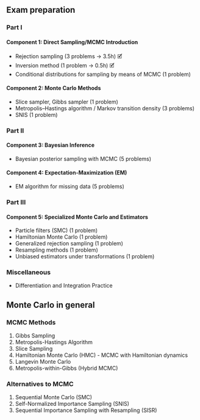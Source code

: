 ## Exam preparation

### Part I
#### Component 1: Direct Sampling/MCMC Introduction
* Rejection sampling (3 problems $\rightarrow$ 3.5h) 🗹
* Inversion method (1 problem $\rightarrow$ 0.5h) 🗹
* Conditional distributions for sampling by means of MCMC (1 problem)

#### Component 2: Monte Carlo Methods
* Slice sampler, Gibbs sampler (1 problem)
* Metropolis–Hastings algorithm / Markov transition density (3 problems)
* SNIS (1 problem)

### Part II
#### Component 3: Bayesian Inference
* Bayesian posterior sampling with MCMC (5 problems)

#### Component 4: Expectation-Maximization (EM)
* EM algorithm for missing data (5 problems)

### Part III
#### Component 5: Specialized Monte Carlo and Estimators
* Particle filters (SMC) (1 problem)
* Hamiltonian Monte Carlo (1 problem)
* Generalized rejection sampling (1 problem)
* Resampling methods (1 problem)
* Unbiased estimators under transformations (1 problem) 

### Miscellaneous
* Differentiation and Integration Practice

## Monte Carlo in general
### MCMC Methods
1. Gibbs Sampling
2. Metropolis-Hastings Algorithm
3. Slice Sampling
4. Hamiltonian Monte Carlo (HMC) - MCMC with Hamiltonian dynamics
5. Langevin Monte Carlo
6. Metropolis-within-Gibbs (Hybrid MCMC)

### Alternatives to MCMC
1. Sequential Monte Carlo (SMC)
2. Self-Normalized Importance Sampling (SNIS)
3. Sequential Importance Sampling with Resampling (SISR)